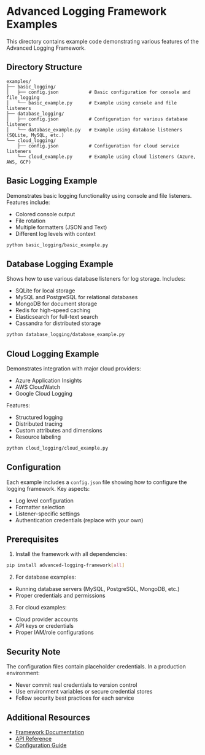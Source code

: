 # Advanced Logging Framework Examples

This directory contains example code demonstrating various features of the Advanced Logging Framework.

## Directory Structure

```
examples/
├── basic_logging/
│   ├── config.json           # Basic configuration for console and file logging
│   └── basic_example.py      # Example using console and file listeners
├── database_logging/
│   ├── config.json           # Configuration for various database listeners
│   └── database_example.py   # Example using database listeners (SQLite, MySQL, etc.)
└── cloud_logging/
    ├── config.json           # Configuration for cloud service listeners
    └── cloud_example.py      # Example using cloud listeners (Azure, AWS, GCP)
```

## Basic Logging Example

Demonstrates basic logging functionality using console and file listeners. Features include:
- Colored console output
- File rotation
- Multiple formatters (JSON and Text)
- Different log levels with context

```bash
python basic_logging/basic_example.py
```

## Database Logging Example

Shows how to use various database listeners for log storage. Includes:
- SQLite for local storage
- MySQL and PostgreSQL for relational databases
- MongoDB for document storage
- Redis for high-speed caching
- Elasticsearch for full-text search
- Cassandra for distributed storage

```bash
python database_logging/database_example.py
```

## Cloud Logging Example

Demonstrates integration with major cloud providers:
- Azure Application Insights
- AWS CloudWatch
- Google Cloud Logging

Features:
- Structured logging
- Distributed tracing
- Custom attributes and dimensions
- Resource labeling

```bash
python cloud_logging/cloud_example.py
```

## Configuration

Each example includes a `config.json` file showing how to configure the logging framework. Key aspects:
- Log level configuration
- Formatter selection
- Listener-specific settings
- Authentication credentials (replace with your own)

## Prerequisites

1. Install the framework with all dependencies:
```bash
pip install advanced-logging-framework[all]
```

2. For database examples:
- Running database servers (MySQL, PostgreSQL, MongoDB, etc.)
- Proper credentials and permissions

3. For cloud examples:
- Cloud provider accounts
- API keys or credentials
- Proper IAM/role configurations

## Security Note

The configuration files contain placeholder credentials. In a production environment:
- Never commit real credentials to version control
- Use environment variables or secure credential stores
- Follow security best practices for each service

## Additional Resources

- [Framework Documentation](../README.md)
- [API Reference](../docs/api.md)
- [Configuration Guide](../docs/configuration.md)
